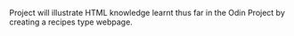 Project will illustrate HTML knowledge learnt thus far in the Odin Project by creating a recipes type webpage. 